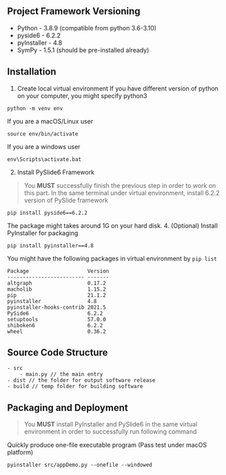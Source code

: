 ## Project Framework Versioning
- Python      - 3.8.9 (compatible from python 3.6-3.10)
- pyside6     - 6.2.2
- pyInstaller - 4.8
- SymPy       - 1.5.1 (should be pre-installed already)

## Installation
1. Create local virtual environment
If you have different version of python on your computer, you might specify python3
```shell
python -m venv env
```
If you are a macOS/Linux user
```shell
source env/bin/activate
```
If you are a windows user
```shell
env\Scripts\activate.bat
```
2. Install PySlide6 Framework
> You **MUST** successfully finish the previous step in order to work on this part.
In the same terminal under virtual environment, install 6.2.2 version of PySlide framework
```shell
pip install pyside6==6.2.2
```
The package might takes around 1G on your hard disk.
4. (Optional) Install PyInstaller for packaging
```shell
pip install pyinstaller==4.8
```
You might have the following packages in virtual environment by ```pip list```
```text
Package                   Version
------------------------- -------
altgraph                  0.17.2
macholib                  1.15.2
pip                       21.1.2
pyinstaller               4.8
pyinstaller-hooks-contrib 2021.5
PySide6                   6.2.2
setuptools                57.0.0
shiboken6                 6.2.2
wheel                     0.36.2
```

## Source Code Structure
```text
- src
    - main.py // the main entry
- dist // the folder for output software release
- build // temp folder for building software
```

## Packaging and Deployment
> You **MUST** install PyInstaller and PySlide6 in the same virtual environment in order to successfully run following command

Quickly produce one-file executable program (Pass test under macOS platform)
```shell
pyinstaller src/appDemo.py --onefile --windowed
```

